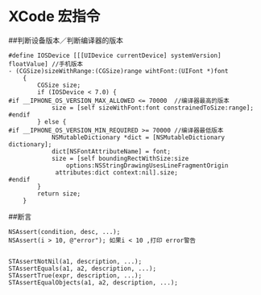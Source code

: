 # XCode 宏指令

<!-- create time: 2014-11-24 21:29:56  -->


##判断设备版本／判断编译器的版本

    #define IOSDevice [[[UIDevice currentDevice] systemVersion] floatValue] //手机版本
    - (CGSize)sizeWithRange:(CGSize)range wihtFont:(UIFont *)font
        {
            CGSize size;
            if (IOSDevice < 7.0) {
    #if __IPHONE_OS_VERSION_MAX_ALLOWED <= 70000  //编译器最高的版本
                size = [self sizeWithFont:font constrainedToSize:range];
    #endif
            } else {
    #if __IPHONE_OS_VERSION_MIN_REQUIRED >= 70000 //编译器最低版本
                NSMutableDictionary *dict = [NSMutableDictionary dictionary];
                dict[NSFontAttributeName] = font;
                size = [self boundingRectWithSize:size      
                    options:NSStringDrawingUsesLineFragmentOrigin 
                 attributes:dict context:nil].size;
    #endif
            }
            return size;
        }

##断言

    NSAssert(condition, desc, ...);
    NSAssert(i > 10, @"error"); 如果i < 10 ,打印 error警告
    
    
    STAssertNotNil(a1, description, ...);
    STAssertEquals(a1, a2, description, ...);
    STAssertTrue(expr, description, ...);
    STAssertEqualObjects(a1, a2, description, ...);
